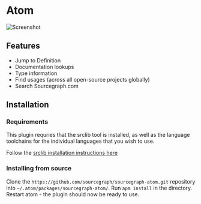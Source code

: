 # Atom

![Screenshot](https://raw.githubusercontent.com/sourcegraph/sourcegraph-atom/master/screenshot.png)

## Features
- Jump to Definition
- Documentation lookups
- Type information
- Find usages (across all open-source projects globally)
- Search Sourcegraph.com

## Installation

### Requirements
This plugin requries that the srclib tool is installed, as well
as the language toolchains for the individual languages that you wish to use.

Follow the [srclib installation instructions here](../install.md#install-srclib)

### Installing from source
Clone the `https://github.com/sourcegraph/sourcegraph-atom.git` repository into `~/.atom/packages/sourcegraph-atom/`.
Run `apm install` in the directory. Restart atom - the plugin should now be ready to use.
